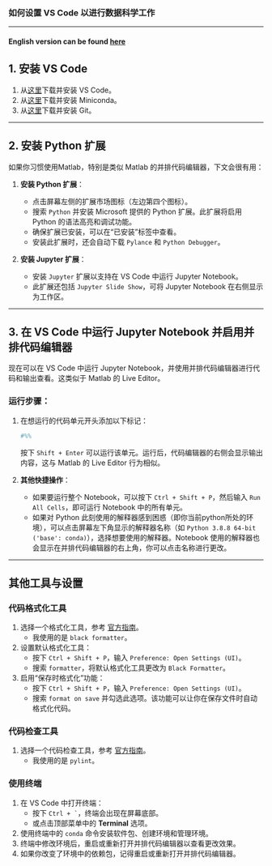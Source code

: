 ### 如何设置 VS Code 以进行数据科学工作

---

#### English version can be found [here](https://mengliufab.github.io/2025/01/27/How-to-set-up-vscode-for-python-DS.html)

## **1. 安装 VS Code**
1. 从[这里](https://code.visualstudio.com/)下载并安装 VS Code。
2. 从[这里](https://docs.conda.io/en/latest/miniconda.html)下载并安装 Miniconda。
3. 从[这里](https://git-scm.com/)下载并安装 Git。

---

## **2. 安装 Python 扩展**
如果你习惯使用Matlab，特别是类似 Matlab 的并排代码编辑器，下文会很有用：

1. **安装 Python 扩展**：
   - 点击屏幕左侧的扩展市场图标（左边第四个图标）。
   - 搜索 `Python` 并安装 Microsoft 提供的 Python 扩展。此扩展将启用 Python 的语法高亮和调试功能。
   - 确保扩展已安装，可以在“已安装”标签中查看。
   - 安装此扩展时，还会自动下载 `Pylance` 和 `Python Debugger`。

2. **安装 Jupyter 扩展**：
   - 安装 `Jupyter` 扩展以支持在 VS Code 中运行 Jupyter Notebook。
   - 此扩展还包括 `Jupyter Slide Show`，可将 Jupyter Notebook 在右侧显示为工作区。

---

## **3. 在 VS Code 中运行 Jupyter Notebook 并启用并排代码编辑器**
现在可以在 VS Code 中运行 Jupyter Notebook，并使用并排代码编辑器进行代码和输出查看。这类似于 Matlab 的 Live Editor。

### **运行步骤**：
1. 在想运行的代码单元开头添加以下标记：
   ```python
   #%%
   ```
   按下 `Shift + Enter` 可以运行该单元。运行后，代码编辑器的右侧会显示输出内容，这与 Matlab 的 Live Editor 行为相似。

2. **其他快捷操作**：
   - 如果要运行整个 Notebook，可以按下 `Ctrl + Shift + P`，然后输入 `Run All Cells`，即可运行 Notebook 中的所有单元。
   - 如果对 Python 此刻使用的解释器感到困惑（即你当前python所处的环境），可以点击屏幕左下角显示的解释器名称（如 `Python 3.8.8 64-bit ('base': conda)`），选择想要使用的解释器。Notebook 使用的解释器也会显示在并排代码编辑器的右上角，你可以点击名称进行更改。

---

## **其他工具与设置**

### **代码格式化工具**
1. 选择一个格式化工具，参考 [官方指南](https://code.visualstudio.com/docs/python/formatting)。
   - 我使用的是 `black formatter`。
2. 设置默认格式化工具：
   - 按下 `Ctrl + Shift + P`，输入 `Preference: Open Settings (UI)`。
   - 搜索 `formatter`，将默认格式化工具更改为 `Black Formatter`。
3. 启用“保存时格式化”功能：
   - 按下 `Ctrl + Shift + P`，输入 `Preference: Open Settings (UI)`。
   - 搜索 `format on save` 并勾选此选项。该功能可以让你在保存文件时自动格式化代码。

### **代码检查工具**
1. 选择一个代码检查工具，参考 [官方指南](https://code.visualstudio.com/docs/python/linting)。
   - 我使用的是 `pylint`。

### **使用终端**
1. 在 VS Code 中打开终端：
   - 按下 `` Ctrl + ` ``，终端会出现在屏幕底部。
   - 或点击顶部菜单中的 **Terminal** 选项。
2. 使用终端中的 `conda` 命令安装软件包、创建环境和管理环境。
3. 终端中修改环境后，重启或重新打开并排代码编辑器以查看更改效果。
4. 如果你改变了环境中的依赖包，记得重启或重新打开并排代码编辑器。

